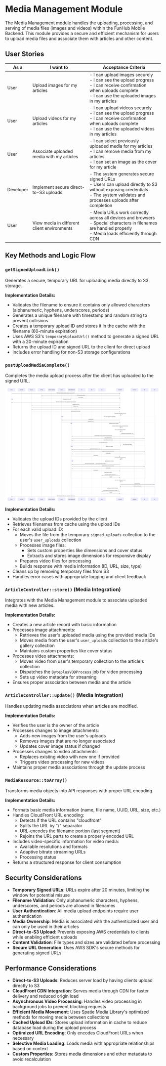 # Media Management Module

The Media Management module handles the uploading, processing, and serving of media files (images and videos) within the FunHub Mobile Backend. This module provides a secure and efficient mechanism for users to upload media files and associate them with articles and other content.

## User Stories

| As a | I want to | Acceptance Criteria |
|------|-----------|---------------------|
| User | Upload images for my articles | - I can upload images securely<br>- I can see the upload progress<br>- I can receive confirmation when uploads complete<br>- I can use the uploaded images in my articles |
| User | Upload videos for my articles | - I can upload videos securely<br>- I can see the upload progress<br>- I can receive confirmation when uploads complete<br>- I can use the uploaded videos in my articles |
| User | Associate uploaded media with my articles | - I can select previously uploaded media for my articles<br>- I can remove media from my articles<br>- I can set an image as the cover for my article |
| Developer | Implement secure direct-to-S3 uploads | - The system generates secure signed URLs<br>- Users can upload directly to S3 without exposing credentials<br>- The system validates and processes uploads after completion |
| User | View media in different client environments | - Media URLs work correctly across all devices and browsers<br>- Special characters in filenames are handled properly<br>- Media loads efficiently through CDN |

## Key Methods and Logic Flow

### `getSignedUploadLink()`
Generates a secure, temporary URL for uploading media directly to S3 storage.

**Implementation Details:**
- Validates the filename to ensure it contains only allowed characters (alphanumeric, hyphens, underscores, periods)
- Generates a unique filename with timestamp and random string to prevent collisions
- Creates a temporary upload ID and stores it in the cache with the filename (60-minute expiration)
- Uses AWS S3's `temporaryUploadUrl()` method to generate a signed URL with a 20-minute expiration
- Returns the upload ID and signed URL to the client for direct upload
- Includes error handling for non-S3 storage configurations

### `postUploadMediaComplete()`
Completes the media upload process after the client has uploaded to the signed URL.

![Upload Media Complete Sequence Diagram](images/media_complete_upload_sequence.svg)

**Implementation Details:**
- Validates the upload IDs provided by the client
- Retrieves filenames from cache using the upload IDs
- For each valid upload ID:
  - Moves the file from the temporary `signed_uploads` collection to the user's `user_uploads` collection
  - Processes image files:
    - Sets custom properties like dimensions and cover status
    - Extracts and stores image dimensions for responsive display
  - Prepares video files for processing
  - Builds response with media information (ID, URL, size, type)
- Cleans up by removing temporary files from S3
- Handles error cases with appropriate logging and client feedback

### `ArticleController::store()` (Media Integration)
Integrates with the Media Management module to associate uploaded media with new articles.

**Implementation Details:**
- Creates a new article record with basic information
- Processes image attachments:
  - Retrieves the user's uploaded media using the provided media IDs
  - Moves media from the user's `user_uploads` collection to the article's gallery collection
  - Maintains custom properties like cover status
- Processes video attachments:
  - Moves video from user's temporary collection to the article's collection
  - Dispatches the `ByteplusVODProcess` job for video processing
  - Sets up video metadata for streaming
- Ensures proper association between media and the article

### `ArticleController::update()` (Media Integration)
Handles updating media associations when articles are modified.

**Implementation Details:**
- Verifies the user is the owner of the article
- Processes changes to image attachments:
  - Adds new images from the user's uploads
  - Removes images that are no longer associated
  - Updates cover image status if changed
- Processes changes to video attachments:
  - Replaces existing video with new one if provided
  - Triggers video processing for new videos
- Maintains proper media associations through the update process

### `MediaResource::toArray()`
Transforms media objects into API responses with proper URL encoding.

**Implementation Details:**
- Formats basic media information (name, file name, UUID, URL, size, etc.)
- Handles CloudFront URL encoding:
  - Detects if the URL contains "cloudfront"
  - Splits the URL by "/" separator
  - URL-encodes the filename portion (last segment)
  - Rejoins the URL parts to create a properly encoded URL
- Includes video-specific information for video media:
  - Available resolutions and formats
  - Adaptive bitrate streaming URLs
  - Processing status
- Returns a structured response for client consumption

## Security Considerations

- **Temporary Signed URLs**: URLs expire after 20 minutes, limiting the window for potential misuse
- **Filename Validation**: Only alphanumeric characters, hyphens, underscores, and periods are allowed in filenames
- **User Authentication**: All media upload endpoints require user authentication
- **Media Ownership**: Media is associated with the authenticated user and can only be used in their articles
- **Direct-to-S3 Upload**: Prevents exposing AWS credentials to clients while enabling efficient uploads
- **Content Validation**: File types and sizes are validated before processing
- **Secure URL Generation**: Uses AWS SDK's secure methods for generating signed URLs

## Performance Considerations

- **Direct-to-S3 Uploads**: Reduces server load by having clients upload directly to S3
- **CloudFront CDN Integration**: Serves media through CDN for faster delivery and reduced origin load
- **Asynchronous Video Processing**: Handles video processing in background jobs to prevent blocking requests
- **Efficient Media Movement**: Uses Spatie Media Library's optimized methods for moving media between collections
- **Cached Upload IDs**: Stores upload information in cache to reduce database load during the upload process
- **Optimized URL Encoding**: Only encodes CloudFront URLs when necessary
- **Selective Media Loading**: Loads media with appropriate relationships based on context
- **Custom Properties**: Stores media dimensions and other metadata to avoid recalculation
